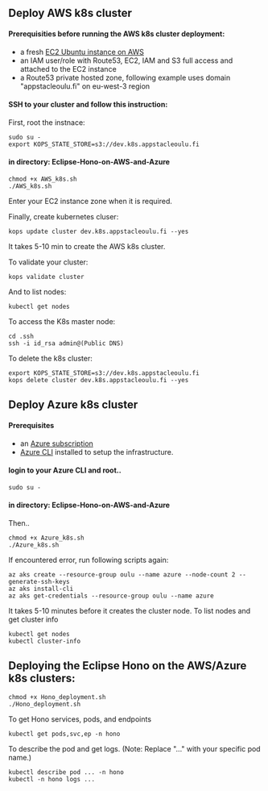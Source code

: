 
## Deploy AWS k8s cluster

#### Prerequisities before running the AWS k8s cluster deployment: 
* a fresh [EC2 Ubuntu instance on AWS](https://docs.aws.amazon.com/AWSEC2/latest/UserGuide/EC2_GetStarted.html)
* an IAM user/role with Route53, EC2, IAM and S3 full access and attached to the EC2 instance
* a Route53 private hosted zone, following example uses domain "appstacleoulu.fi" on eu-west-3 region

#### SSH to your cluster and follow this instruction: 

First, root the instnace:
```
sudo su -
export KOPS_STATE_STORE=s3://dev.k8s.appstacleoulu.fi
```

#### in directory: Eclipse-Hono-on-AWS-and-Azure
```
chmod +x AWS_k8s.sh
./AWS_k8s.sh
```

Enter your EC2 instance zone when it is required.

Finally, create kubernetes cluser:
```
kops update cluster dev.k8s.appstacleoulu.fi --yes
```
It takes 5-10 min to create the AWS k8s cluster.


To validate your cluster:
```
kops validate cluster
```

And to list nodes:
```
kubectl get nodes
```

To access the K8s master node:
```
cd .ssh
ssh -i id_rsa admin@(Public DNS)
```

To delete the k8s cluster:
```
export KOPS_STATE_STORE=s3://dev.k8s.appstacleoulu.fi
kops delete cluster dev.k8s.appstacleoulu.fi --yes
```
## Deploy Azure k8s cluster

#### Prerequisites
* an [Azure subscription](https://azure.microsoft.com/en-us/get-started/)
* [Azure CLI](https://docs.microsoft.com/en-us/cli/azure/install-azure-cli) installed to setup the infrastructure.

#### login to your Azure CLI and root..
```
sudo su -
```
#### in directory: Eclipse-Hono-on-AWS-and-Azure
Then..
```
chmod +x Azure_k8s.sh
./Azure_k8s.sh
```

If encountered error, run following scripts again:
```
az aks create --resource-group oulu --name azure --node-count 2 --generate-ssh-keys
az aks install-cli
az aks get-credentials --resource-group oulu --name azure
```

It takes 5-10 minutes before it creates the cluster node. To list nodes and get cluster info
```
kubectl get nodes
kubectl cluster-info
```

## Deploying the Eclipse Hono on the AWS/Azure k8s clusters:
```
chmod +x Hono_deployment.sh
./Hono_deployment.sh
```

To get Hono services, pods, and endpoints
```
kubectl get pods,svc,ep -n hono
```
To describe the pod and get logs. (Note: Replace "..." with your specific pod name.)
```
kubectl describe pod ... -n hono
kubectl -n hono logs ...
```
